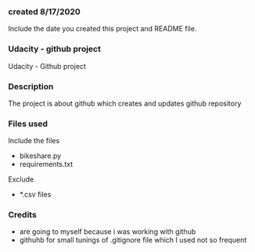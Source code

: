 ### created 8/17/2020
Include the date you created this project and README file.

### Udacity - github project
Udacity - Github project

### Description
The project is about github which creates and updates github repository

### Files used
Include the files
- bikeshare.py
- requirements.txt

Exclude
- *.csv files

### Credits
- are going to myself because i was working with github
- githuhb for small tunings of .gitignore file which I used not so frequent


